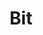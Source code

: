 ---
blog: https://blog.bitsrc.io/
codehost: https://github.com/https://github.com/teambit/bit
logohandle: bitdev
sort: bit
title: Bit
twitter: https://x.com/bitdev_
website: https://bit.dev/
---